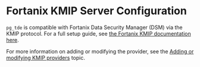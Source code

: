 # Fortanix KMIP Server Configuration

`pg_tde` is compatible with Fortanix Data Security Manager (DSM) via the KMIP protocol. For a full setup guide, see [the Fortanix KMIP documentation here](https://support.fortanix.com/docs/users-guide-account-client-configurations?highlight=KMIP#23-kmip-clients).

For more information on adding or modifying the provider, see the [Adding or modifying KMIP providers](https://docs.percona.com/pg-tde/functions.html?h=pg_tde_add_global_key_provider_kmip#adding-or-modifying-kmip-providers) topic.
